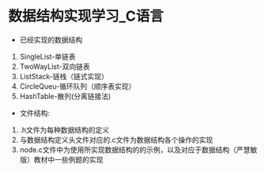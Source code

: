 # 数据结构实现学习_C语言
* 已经实现的数据结构
1. SingleList-单链表
2. TwoWayList-双向链表
3. ListStack-链栈（链式实现）
4. CircleQueu-循环队列（顺序表实现）
5. HashTable-散列(分离链接法)
* 文件结构:
1. .h文件为每种数据结构的定义
2. 与数据结构定义头文件对应的.c文件为数据结构各个操作的实现 
3. node.c文件中为使用所实现数据结构的的示例，以及对应于数据结构（严慧敏版）教材中一些例题的实现
